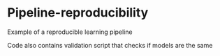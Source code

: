 # Pipeline-reproducibility
Example of a reproducible learning pipeline

Code also contains validation script that checks if models are the same